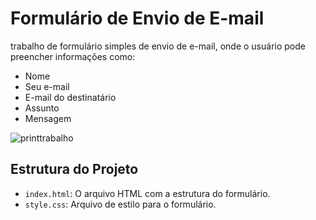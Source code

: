 # Formulário de Envio de E-mail

trabalho de formulário simples de envio de e-mail, onde o usuário pode preencher informações como:

- Nome
- Seu e-mail
- E-mail do destinatário
- Assunto
- Mensagem


![printtrabalho](https://github.com/user-attachments/assets/226f6d05-60dc-46a0-9bef-5928a7de3509)

## Estrutura do Projeto

- `index.html`: O arquivo HTML com a estrutura do formulário.
- `style.css`: Arquivo de estilo para o formulário.
